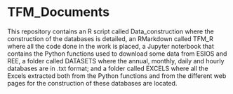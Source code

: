 # TFM_Documents
This repository contains an R script called Data_construction where the construction of the databases
is detailed, an RMarkdown called TFM_R where all the code done in the work is placed, a Jupyter noterbook that
contains the Python functions used to download some data from ESIOS and REE, a folder called
DATASETS where the annual, monthly, daily and hourly databases are in .txt format; and a folder called
EXCELS where all the Excels extracted both from the Python functions and from the different web pages for
the construction of these databases are located.
